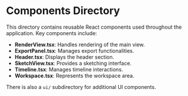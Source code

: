# Components Directory

This directory contains reusable React components used throughout the application. Key components include:

- **RenderView.tsx**: Handles rendering of the main view.
- **ExportPanel.tsx**: Manages export functionalities.
- **Header.tsx**: Displays the header section.
- **SketchView.tsx**: Provides a sketching interface.
- **Timeline.tsx**: Manages timeline interactions.
- **Workspace.tsx**: Represents the workspace area.

There is also a `ui/` subdirectory for additional UI components. 